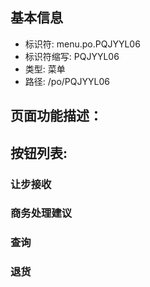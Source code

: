 
## 基本信息

- 标识符: menu.po.PQJYYL06
- 标识符缩写: PQJYYL06
- 类型: 菜单
- 路径: /po/PQJYYL06

## 页面功能描述：





## 按钮列表:


### 让步接收



### 商务处理建议



### 查询



### 退货


